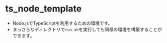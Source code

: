 # ts_node_template

- Node.jsでTypeScriptを利用するための環境です。
- まっさらなディレクトリで`run.sh`を実行しても同様の環境を構築することができます。
